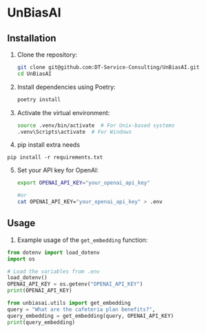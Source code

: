 # UnBiasAI

## Installation

1. Clone the repository:

   ```bash
   git clone git@github.com:DT-Service-Consulting/UnBiasAI.git
   cd UnBiasAI
   ```

2. Install dependencies using Poetry:

   ```bash
   poetry install
   ```

3. Activate the virtual environment:

   ```bash
   source .venv/bin/activate  # For Unix-based systems
   .venv\Scripts\activate  # For Windows
   ```

4. pip install extra needs
```
pip install -r requirements.txt
```

5. Set your API key for OpenAI:

   ```bash
   export OPENAI_API_KEY="your_openai_api_key"
   
   #or 
   cat OPENAI_API_KEY="your_openai_api_key" > .env
   ```
   
## Usage

1. Example usage of the `get_embedding` function:

```python
from dotenv import load_dotenv
import os

# Load the variables from .env
load_dotenv()
OPENAI_API_KEY = os.getenv("OPENAI_API_KEY")
print(OPENAI_API_KEY)

from unbiasai.utils import get_embedding
query = "What are the cafeteria plan benefits?",
query_embedding = get_embedding(query, OPENAI_API_KEY)
print(query_embedding)
```
